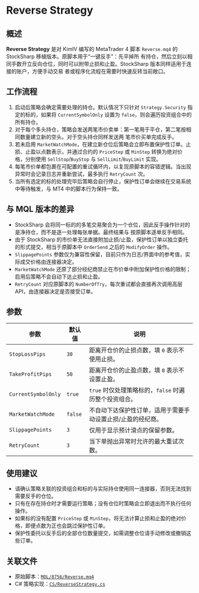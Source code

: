 # Reverse Strategy

## 概述
**Reverse Strategy** 是对 KimIV 编写的 MetaTrader 4 脚本 `Reverse.mq4` 的 StockSharp 移植版本。原脚本用于“一键反手”：先平掉所
有持仓，然后立刻以相同手数开立反向仓位，同时可以附带止损和止盈。StockSharp 版本同样适用于连接的账户，方便手动交易
者或程序化流程在需要时快速反转当前敞口。

## 工作流程
1. 启动后策略会确定需要处理的持仓。默认情况下只针对 `Strategy.Security` 指定的标的，如果将 `CurrentSymbolOnly` 设置为
   `false`，则会遍历投资组合中的所有持仓。
2. 对于每个多头持仓，策略会发送两笔市价卖单：第一笔用于平仓，第二笔按相同数量建立新的空头。对于空头持仓同样发送两
   笔市价买单完成反手。
3. 若未启用 `MarketWatchMode`，在建立新仓位后策略会立即布置保护性订单。止损、止盈以点数表示，并通过合约的 `PriceStep`
   或 `MinStep` 转换为绝对价格，分别使用 `SellStop`/`BuyStop` 与 `SellLimit`/`BuyLimit` 实现。
4. 每笔市价单都包裹在可配置的重试循环内，以复现原脚本的容错逻辑。当出现异常时会记录日志并重新尝试，最多执行
   `RetryCount` 次。
5. 当所有选定的标的处理完毕后策略会自行停止，保护性订单会继续在交易系统中等待触发，与 MT4 中的脚本行为保持一致。

## 与 MQL 版本的差异
- StockSharp 会将同一标的的多笔交易聚合为一个仓位，因此反手操作针对的是净持仓，而不是逐一处理每张单据。最终结果与
  按原脚本逐单反手相同。
- 由于 StockSharp 的市价单无法直接附加止损/止盈，保护性订单以独立委托的形式提交，相当于原脚本中 `OrderSend` 之后的
  `ModifyOrder` 操作。
- `SlippagePoints` 参数仅为兼容性保留，目前只作为日志/界面中的参考值，实际成交价格由连接器决定。
- `MarketWatchMode` 还原了部分经纪商禁止在市价单中附加保护性价格的限制；启用后策略不会自动下达止损和止盈。
- `RetryCount` 对应原脚本的 `NumberOfTry`，每次重试都会直接再次调用高层 API，由连接器决定是否接受订单。

## 参数
| 参数 | 默认值 | 说明 |
|------|--------|------|
| `StopLossPips` | `30` | 距离开仓价的止损点数，填 `0` 表示不使用止损。 |
| `TakeProfitPips` | `50` | 距离开仓价的止盈点数，填 `0` 表示不设置止盈。 |
| `CurrentSymbolOnly` | `true` | `true` 时仅处理策略标的，`false` 时遍历整个投资组合。 |
| `MarketWatchMode` | `false` | 不自动下达保护性订单，适用于需要手动设置止损/止盈的经纪商。 |
| `SlippagePoints` | `3` | 仅用于显示预计滑点的保留参数。 |
| `RetryCount` | `3` | 当下单抛出异常时允许的最大重试次数。 |

## 使用建议
- 请确认策略关联的投资组合和标的与实际持仓使用同一连接器，否则无法找到需要反手的仓位。
- 只有在存在持仓时才需要运行策略；没有仓位时策略会立即退出而不执行任何操作。
- 如果标的没有配置 `PriceStep` 或 `MinStep`，将无法计算止损和止盈的绝对价格，即便点数为正也会跳过保护性订单。
- 保护性委托以反手后的全部仓位数量提交，如需调整仓位请手动修改或撤销这些订单。

## 关联文件
- 原始脚本：[`MQL/8756/Reverse.mq4`](../../MQL/8756/Reverse.mq4)
- C# 策略实现：[`CS/ReverseStrategy.cs`](CS/ReverseStrategy.cs)
